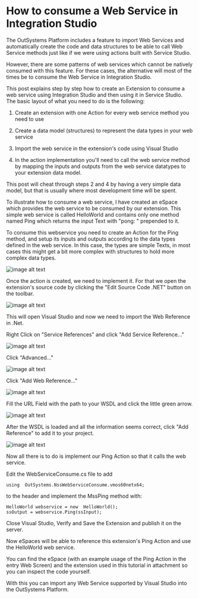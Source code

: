 # How to consume a Web Service in Integration Studio

The OutSystems Platform includes a feature to import Web Services and automatically create the code and data structures to be able to call Web Service methods just like if we were using actions built with Service Studio.

However, there are some patterns of web services which cannot be natively consumed with this feature. For these cases, the alternative will most of the times be to consume the Web Service in Integration Studio.

This post explains step by step how to create an Extension to consume a web service using Integration Studio and then using it in Service Studio. The basic layout of what you need to do is the following:

1. Create an extension with one Action for every web service method you need to use

2. Create a data model (structures) to represent the data types in your web service

3. Import the web service in the extension's code using Visual Studio

4. In the action implementation you'll need to call the web service method by mapping the inputs and outputs from the web service datatypes to your extension data model.

This post will cheat through steps 2 and 4 by having a very simple data model, but that is usually where most development time will be spent.

To illustrate how to consume a web service, I have created an eSpace which provides the web service to be consumed by our extension. This simple web service is called HelloWorld and contains only one method named Ping which returns the input Text with "pong: " prepended to it.

To consume this webservice you need to create an Action for the Ping method, and setup its inputs and outputs according to the data types defined in the web service. In this case, the types are simple Texts, in most cases this might get a bit more complex with structures to hold more complex data types.

![image alt text](images/How-to-consume-a-Web-Service-in-Integration-Studio_0.png)

Once the action is created, we need to implement it. For that we open the extension's source code by clicking the "Edit Source Code .NET" button on the toolbar.

![image alt text](images/How-to-consume-a-Web-Service-in-Integration-Studio_1.png)

This will open Visual Studio and now we need to import the Web Reference in .Net.

Right Click on "Service References" and click "Add Service Reference..."

![image alt text](images/How-to-consume-a-Web-Service-in-Integration-Studio_2.png)

Click "Advanced..."

![image alt text](images/How-to-consume-a-Web-Service-in-Integration-Studio_3.png)

Click "Add Web Reference..."

![image alt text](images/How-to-consume-a-Web-Service-in-Integration-Studio_4.png)

Fill the URL Field with the path to your WSDL and click the little green arrow.

![image alt text](images/How-to-consume-a-Web-Service-in-Integration-Studio_5.png)

After the WSDL is loaded and all the information seems correct, click "Add Reference" to add it to your project.

![image alt text](images/How-to-consume-a-Web-Service-in-Integration-Studio_6.png)

Now all there is to do is implement our Ping Action so that it calls the web service.

Edit the WebServiceConsume.cs file to add 

```
using  OutSystems.NssWebServiceConsume.vmos60netx64;
```

to the header and implement the MssPing method with:
```
HelloWorld webservice = new  HelloWorld();
ssOutput = webservice.Ping(ssInput);       
```

Close Visual Studio, Verify and Save the Extension and publish it on the server.

Now eSpaces will be able to reference this extension's Ping Action and use the HelloWorld web service.

You can find the eSpace (with an example usage of the Ping Action in the entry Web Screen) and the extension used in this tutorial in attachment so you can inspect the code yourself.

With this you can import any Web Service supported by Visual Studio into the OutSystems Platform.

